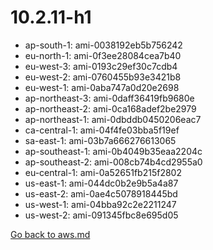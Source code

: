 
 # 10.2.11-h1
- ap-south-1: ami-0038192eb5b756242
- eu-north-1: ami-0f3ee28084cea7b40
- eu-west-3: ami-0193c29ef30c7cdb4
- eu-west-2: ami-0760455b93e3421b8
- eu-west-1: ami-0aba747a0d20e2698
- ap-northeast-3: ami-0daff36419fb9680e
- ap-northeast-2: ami-0ca168adef2be2979
- ap-northeast-1: ami-0dbddb0450206eac7
- ca-central-1: ami-04f4fe03bba5f19ef
- sa-east-1: ami-03b7a666276613065
- ap-southeast-1: ami-0b4049b35eaa2204c
- ap-southeast-2: ami-008cb74b4cd2955a0
- eu-central-1: ami-0a52651fb215f2802
- us-east-1: ami-044dc0b2e9b5a4a87
- us-east-2: ami-0ae4c5078918445bd
- us-west-1: ami-04bba92c2e2211247
- us-west-2: ami-091345fbc8e695d05

[Go back to aws.md](../../aws.md) 

